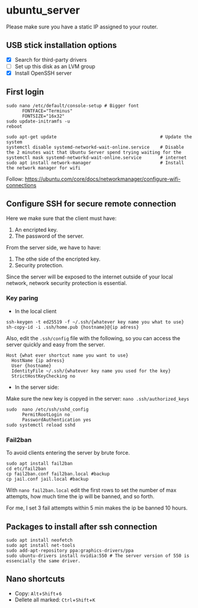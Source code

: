# ubuntu_server

Please make sure you have a static IP assigned to your router.

## USB stick installation options

- [X] Search for third-party drivers
- [ ] Set up this disk as an LVM group
- [X] Install OpenSSH server

## First login

```
sudo nano /etc/default/console-setup # Bigger font
      FONTFACE="Terminus"
      FONTSIZE="16x32"
sudo update-initramfs -u
reboot
```


```
sudo apt-get update                                       # Update the system
systemctl disable systemd-networkd-wait-online.service    # Disable the 2 minutes wait that Ubuntu Server spend trying waiting for the
systemctl mask systemd-networkd-wait-online.service       # internet
sudo apt install network-manager                          # Install the network manager for wifi
```

Follow: https://ubuntu.com/core/docs/networkmanager/configure-wifi-connections

## Configure SSH for secure remote connection

Here we make sure that the client must have: 

1. An encripted key.
2. The password of the server.

From the server side, we have to have:

1. The othe side of the encripted key.
2. Security protection.

Since the server will be exposed to the internet outside of your local network, network security protection is essential.

### Key paring

- In the local client
  
```
ssh-keygen -t ed25519 -f ~/.ssh/{whatever key name you what to use}
sh-copy-id -i .ssh/home.pub {hostname}@{ip adress}
```

Also, edit the `.ssh/config` file with the following, so you can access the server quickly and easy from the server.

```
Host {what ever shortcut name you want to use} 
  HostName {ip adress}
  User {hostname}
  IdentityFile ~/.ssh/{whatever key name you used for the key}
  StrictHostKeyChecking no
```

- In the server side:

Make sure the new key is copyed in the server: `nano .ssh/authorized_keys`

```
sudo  nano /etc/ssh/sshd_config
      PermitRootLogin no
      PasswordAuthentication yes
sudo systemctl reload sshd
```


### Fail2ban

To avoid clients entering the server by brute force.

```
sudo apt install fail2ban
cd etc/fail2ban
cp fail2ban.conf fail2ban.local #backup
cp jail.conf jail.local #backup
```

With `nano fail2ban.local` edit the first rows to set the number of max attempts, how much time the ip will be banned, and so forth.

For me, I set 3 fail attempts within 5 min makes the ip be banned 10 hours.

## Packages to install after ssh connection

```
sudo apt install neofetch
sudo apt install net-tools
sudo add-apt-repository ppa:graphics-drivers/ppa
sudo ubuntu-drivers install nvidia:550 # The server version of 550 is essencially the same driver.

```

## Nano shortcuts

- Copy: `Alt`+`Shift`+`6`
- Dellete all marked: `Ctrl`+`Shift`+`K` 

